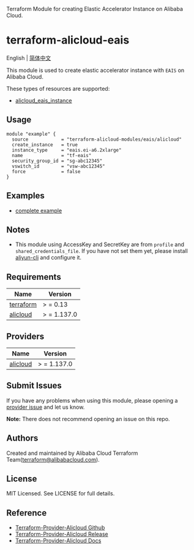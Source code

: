 Terraform Module for creating Elastic Accelerator Instance on Alibaba Cloud.

terraform-alicloud-eais
=====================================================================

English | [简体中文](https://github.com/terraform-alicloud-modules/terraform-alicloud-eais/blob/main/README-CN.md)

This module is used to create elastic accelerator instance with `EAIS` on Alibaba Cloud.

These types of resources are supported:

* [alicloud_eais_instance](https://registry.terraform.io/providers/aliyun/alicloud/latest/docs/resources/eais_instance)

## Usage

```hcl
module "example" {
  source            = "terraform-alicloud-modules/eais/alicloud"
  create_instance   = true
  instance_type     = "eais.ei-a6.2xlarge"
  name              = "tf-eais"
  security_group_id = "sg-abc12345"
  vswitch_id        = "vsw-abc12345"
  force             = false
}
```

## Examples

* [complete example](https://github.com/terraform-alicloud-modules/terraform-alicloud-eais/tree/main/examples/complete)

## Notes

* This module using AccessKey and SecretKey are from `profile` and `shared_credentials_file`. If you have not set them
  yet, please install [aliyun-cli](https://github.com/aliyun/aliyun-cli#installation) and configure it.

## Requirements

| Name | Version |
|------|---------|
| <a name="requirement_terraform"></a> [terraform](#requirement\_terraform) | > = 0.13 |
| <a name="requirement_alicloud"></a> [alicloud](#requirement\_alicloud) | > = 1.137.0 |

## Providers

| Name | Version |
|------|---------|
| <a name="provider_alicloud"></a> [alicloud](#provider\_alicloud) | > = 1.137.0 |

## Submit Issues

If you have any problems when using this module, please opening
a [provider issue](https://github.com/aliyun/terraform-provider-alicloud/issues/new) and let us know.

**Note:** There does not recommend opening an issue on this repo.

## Authors

Created and maintained by Alibaba Cloud Terraform Team(terraform@alibabacloud.com).

## License

MIT Licensed. See LICENSE for full details.

## Reference

* [Terraform-Provider-Alicloud Github](https://github.com/aliyun/terraform-provider-alicloud)
* [Terraform-Provider-Alicloud Release](https://releases.hashicorp.com/terraform-provider-alicloud/)
* [Terraform-Provider-Alicloud Docs](https://registry.terraform.io/providers/aliyun/alicloud/latest/docs)